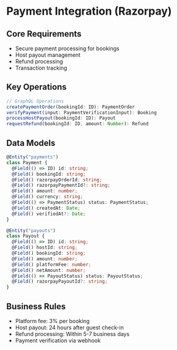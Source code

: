 # Payment Integration (Razorpay)

## Core Requirements

- Secure payment processing for bookings
- Host payout management
- Refund processing
- Transaction tracking

## Key Operations

```typescript
// GraphQL Operations
createPaymentOrder(bookingId: ID): PaymentOrder
verifyPayment(input: PaymentVerificationInput): Booking
processHostPayout(bookingId: ID): Payout
requestRefund(bookingId: ID, amount: Number): Refund
```

## Data Models

```typescript
@Entity("payments")
class Payment {
  @Field(() => ID) id: string;
  @Field() bookingId: string;
  @Field() razorpayOrderId: string;
  @Field() razorpayPaymentId?: string;
  @Field() amount: number;
  @Field() currency: string;
  @Field(() => PaymentStatus) status: PaymentStatus;
  @Field() createdAt: Date;
  @Field() verifiedAt?: Date;
}

@Entity("payouts")
class Payout {
  @Field(() => ID) id: string;
  @Field() hostId: string;
  @Field() bookingId: string;
  @Field() amount: number;
  @Field() platformFee: number;
  @Field() netAmount: number;
  @Field(() => PayoutStatus) status: PayoutStatus;
  @Field() razorpayPayoutId?: string;
}
```

## Business Rules

- Platform fee: 3% per booking
- Host payout: 24 hours after guest check-in
- Refund processing: Within 5-7 business days
- Payment verification via webhook
